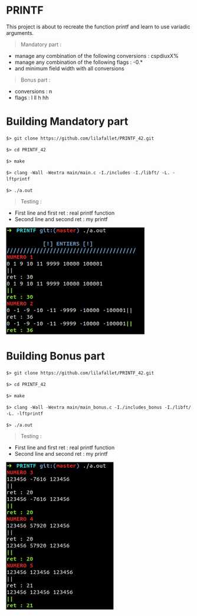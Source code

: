 # PRINTF

This project is about to recreate the function printf and learn to use variadic arguments.
> Mandatory part : 
* manage any combination of the following conversions : cspdiuxX%
* manage any combination of the following flags : -0.*
* and minimum field width with all conversions
> Bonus part :
* conversions : n
* flags : l ll h hh

# Building Mandatory part

``$> git clone https://github.com/lilafallet/PRINTF_42.git ``

``$> cd PRINTF_42``

``$> make``

``$> clang -Wall -Wextra main/main.c -I./includes -I./libft/ -L. -lftprintf``

``$> ./a.out``

> Testing :
* First line and first ret : real printf function
* Second line and second ret : my printf

![](images/mandatory.png)

# Building Bonus part

``$> git clone https://github.com/lilafallet/PRINTF_42.git ``

``$> cd PRINTF_42``

``$> make``

``$> clang -Wall -Wextra main/main_bonus.c -I./includes_bonus -I./libft/ -L. -lftprintf``

``$> ./a.out``

> Testing :
* First line and first ret : real printf function
* Second line and second ret : my printf

![](images/bonus.png)
